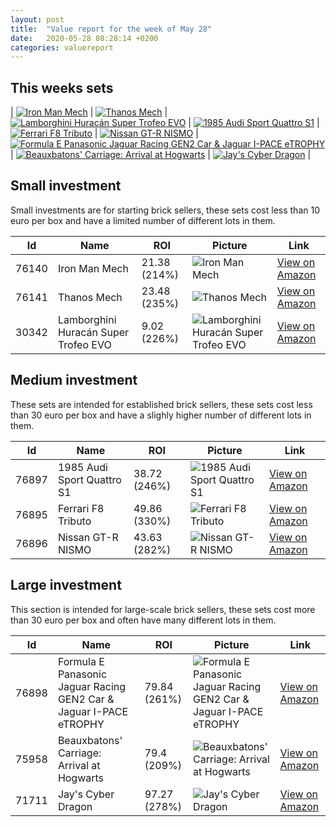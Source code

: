 ```yaml
---
layout: post
title:  "Value report for the week of May 28"
date:   2020-05-28 08:28:14 +0200
categories: valuereport
---
```

## This weeks sets

| [![Iron Man Mech](https://images.brickset.com/sets/small/76140-1.jpg "Iron Man Mech")](https://amzn.to/2TpPTHl) | [![Thanos Mech](https://images.brickset.com/sets/small/76141-1.jpg "Thanos Mech")](https://amzn.to/35l1ooa) | [![Lamborghini Huracán Super Trofeo EVO](https://images.brickset.com/sets/small/30342-1.jpg "Lamborghini Huracán Super Trofeo EVO")](https://amzn.to/2zs4hYZ) | [![1985 Audi Sport Quattro S1](https://images.brickset.com/sets/small/76897-1.jpg "1985 Audi Sport Quattro S1")](https://amzn.to/3gtnCJV) | [![Ferrari F8 Tributo](https://images.brickset.com/sets/small/76895-1.jpg "Ferrari F8 Tributo")](https://amzn.to/3cNrNOw) | [![Nissan GT-R NISMO](https://images.brickset.com/sets/small/76896-1.jpg "Nissan GT-R NISMO")](https://amzn.to/2zZoRzu) | [![Formula E Panasonic Jaguar Racing GEN2 Car & Jaguar I-PACE eTROPHY](https://images.brickset.com/sets/small/76898-1.jpg "Formula E Panasonic Jaguar Racing GEN2 Car & Jaguar I-PACE eTROPHY")](https://amzn.to/3gwFXWz) | [![Beauxbatons' Carriage: Arrival at Hogwarts](https://images.brickset.com/sets/small/75958-1.jpg "Beauxbatons' Carriage: Arrival at Hogwarts")](https://amzn.to/3ep9MX6) | [![Jay's Cyber Dragon](https://images.brickset.com/sets/small/71711-1.jpg "Jay's Cyber Dragon")](https://amzn.to/2TP8kFI) |

<!--more-->
## Small investment

Small investments are for starting brick sellers, these sets cost less than 10 euro per box and have a limited number of different lots in them.

Id | Name | ROI | Picture | Link
---|---|---|---|---
76140 | Iron Man Mech | 21.38 (214%) | ![Iron Man Mech](https://images.brickset.com/sets/small/76140-1.jpg "Iron Man Mech") | [View on Amazon](https://amzn.to/2TpPTHl)
76141 | Thanos Mech | 23.48 (235%) | ![Thanos Mech](https://images.brickset.com/sets/small/76141-1.jpg "Thanos Mech") | [View on Amazon](https://amzn.to/35l1ooa)
30342 | Lamborghini Huracán Super Trofeo EVO | 9.02 (226%) | ![Lamborghini Huracán Super Trofeo EVO](https://images.brickset.com/sets/small/30342-1.jpg "Lamborghini Huracán Super Trofeo EVO") | [View on Amazon](https://amzn.to/2zs4hYZ)

## Medium investment
These sets are intended for established brick sellers, these sets cost less than 30 euro per box and have a slighly higher number of different lots in them.

Id | Name | ROI | Picture | Link
---|---|---|---|---
76897 | 1985 Audi Sport Quattro S1 | 38.72 (246%) | ![1985 Audi Sport Quattro S1](https://images.brickset.com/sets/small/76897-1.jpg "1985 Audi Sport Quattro S1") | [View on Amazon](https://amzn.to/3gtnCJV)
76895 | Ferrari F8 Tributo | 49.86 (330%) | ![Ferrari F8 Tributo](https://images.brickset.com/sets/small/76895-1.jpg "Ferrari F8 Tributo") | [View on Amazon](https://amzn.to/3cNrNOw)
76896 | Nissan GT-R NISMO | 43.63 (282%) | ![Nissan GT-R NISMO](https://images.brickset.com/sets/small/76896-1.jpg "Nissan GT-R NISMO") | [View on Amazon](https://amzn.to/2zZoRzu)

## Large investment
This section is intended for large-scale brick sellers, these sets cost more than 30 euro per box and often have many different lots in them. 

Id | Name | ROI | Picture | Link
---|---|---|---|---
76898 | Formula E Panasonic Jaguar Racing GEN2 Car & Jaguar I-PACE eTROPHY | 79.84 (261%) | ![Formula E Panasonic Jaguar Racing GEN2 Car & Jaguar I-PACE eTROPHY](https://images.brickset.com/sets/small/76898-1.jpg "Formula E Panasonic Jaguar Racing GEN2 Car & Jaguar I-PACE eTROPHY") | [View on Amazon](https://amzn.to/3gwFXWz)
75958 | Beauxbatons' Carriage: Arrival at Hogwarts | 79.4 (209%) | ![Beauxbatons' Carriage: Arrival at Hogwarts](https://images.brickset.com/sets/small/75958-1.jpg "Beauxbatons' Carriage: Arrival at Hogwarts") | [View on Amazon](https://amzn.to/3ep9MX6)
71711 | Jay's Cyber Dragon | 97.27 (278%) | ![Jay's Cyber Dragon](https://images.brickset.com/sets/small/71711-1.jpg "Jay's Cyber Dragon") | [View on Amazon](https://amzn.to/2TP8kFI)

